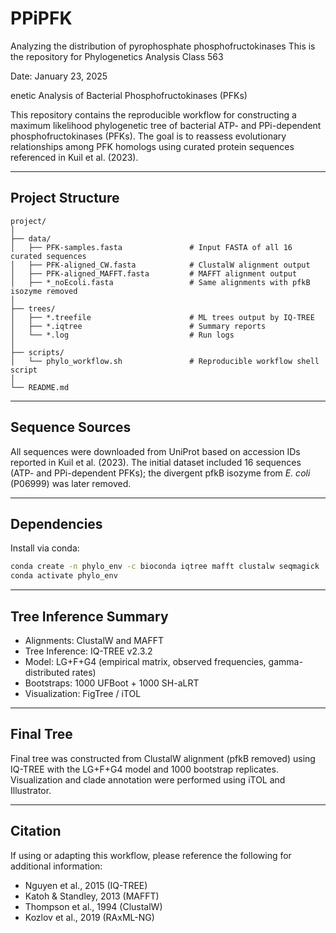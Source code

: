 # PPiPFK
Analyzing the distribution of pyrophosphate phosphofructokinases
This is the repository for Phylogenetics Analysis Class 563

Date: January 23, 2025 

enetic Analysis of Bacterial Phosphofructokinases (PFKs)

This repository contains the reproducible workflow for constructing a maximum likelihood phylogenetic tree of bacterial ATP- and PPi-dependent phosphofructokinases (PFKs). 
The goal is to reassess evolutionary relationships among PFK homologs using curated protein sequences referenced in Kuil et al. (2023).

---

## Project Structure

```
project/
│
├── data/
│   ├── PFK-samples.fasta               # Input FASTA of all 16 curated sequences
│   ├── PFK-aligned_CW.fasta            # ClustalW alignment output
│   ├── PFK-aligned_MAFFT.fasta         # MAFFT alignment output
│   ├── *_noEcoli.fasta                 # Same alignments with pfkB isozyme removed
│
├── trees/
│   ├── *.treefile                      # ML trees output by IQ-TREE
│   ├── *.iqtree                        # Summary reports
│   └── *.log                           # Run logs
│
├── scripts/
│   └── phylo_workflow.sh               # Reproducible workflow shell script
│
└── README.md
```

---

## Sequence Sources

All sequences were downloaded from UniProt based on accession IDs reported in Kuil et al. (2023). 
The initial dataset included 16 sequences (ATP- and PPi-dependent PFKs); the divergent pfkB isozyme from *E. coli* (P06999) was later removed.

---

## Dependencies

Install via conda:
```bash
conda create -n phylo_env -c bioconda iqtree mafft clustalw seqmagick
conda activate phylo_env
```

---

## Tree Inference Summary

- Alignments: ClustalW and MAFFT
- Tree Inference: IQ-TREE v2.3.2
- Model: LG+F+G4 (empirical matrix, observed frequencies, gamma-distributed rates)
- Bootstraps: 1000 UFBoot + 1000 SH-aLRT
- Visualization: FigTree / iTOL

---

## Final Tree

Final tree was constructed from ClustalW alignment (pfkB removed) using IQ-TREE with the LG+F+G4 model and 1000 bootstrap replicates. 
Visualization and clade annotation were performed using iTOL and Illustrator.

---

## Citation

If using or adapting this workflow, please reference the following for additional information:
- Nguyen et al., 2015 (IQ-TREE)
- Katoh & Standley, 2013 (MAFFT)
- Thompson et al., 1994 (ClustalW)
- Kozlov et al., 2019 (RAxML-NG)
